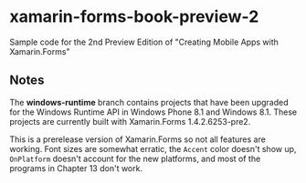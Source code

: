 # xamarin-forms-book-preview-2
Sample code for the 2nd Preview Edition of "Creating Mobile Apps with Xamarin.Forms"

Notes
-----

The **windows-runtime** branch contains projects that have been upgraded for the Windows Runtime API in Windows Phone 8.1 and Windows 8.1. These projects are currently built with Xamarin.Forms 1.4.2.6253-pre2.

This is a prerelease version of Xamarin.Forms so not all features are working. Font sizes are somewhat erratic, the `Accent` color doesn't show up, `OnPlatform` doesn't account for the new platforms, and most of the programs in Chapter 13 don't work.



